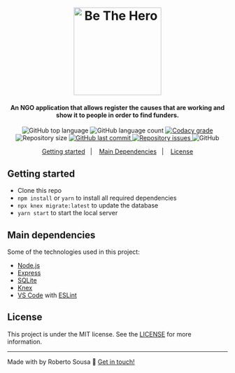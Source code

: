 
<h1 align="center">
    <img alt="Be The Hero" src="https://res.cloudinary.com/robertosousa1/image/upload/v1585419343/github-readme/bethehero_nr9mqs.svg" width="200px" />
</h1>

<h4 align="center">
  An NGO application that allows register the causes that are working and show it to people in order to find funders.
</h4>
<p align="center">
  <img alt="GitHub top language" src="https://img.shields.io/github/languages/top/robertosousa1/beTheHero-api.svg">
  
  <img alt="GitHub language count" src="https://img.shields.io/github/languages/count/robertosousa1/beTheHero-api.svg">
  
  <a href="https://www.codacy.com/app/robertosousa1/beTheHero-api?utm_source=github.com&amp;utm_medium=referral&amp;utm_content=robertosousa1/beTheHero-api&amp;utm_campaign=Badge_Grade">
    <img alt="Codacy grade" src="https://img.shields.io/codacy/grade/70c8e79c83b442278f6c276ebf117ae4.svg">
  </a>
  
  <img alt="Repository size" src="https://img.shields.io/github/repo-size/robertosousa1/beTheHero-api.svg">
  <a href="https://github.com/robertosousa1/beTheHero-api/commits/master">
    <img alt="GitHub last commit" src="https://img.shields.io/github/last-commit/robertosousa1/beTheHero-api.svg">
  </a>
  
  <a href="https://github.com/robertosousa1/beTheHero-api/issues">
    <img alt="Repository issues" src="https://img.shields.io/github/issues/robertosousa1/beTheHero-api.svg">
  </a>
  
  <img alt="GitHub" src="https://img.shields.io/github/license/robertosousa1/beTheHero-api.svg">   
</p>

<p align="center">
  <a href="#getting-started">Getting started</a>&nbsp;&nbsp;&nbsp;|&nbsp;&nbsp;&nbsp;
  <a href="#main-dependencies">Main Dependencies</a>&nbsp;&nbsp;&nbsp;|&nbsp;&nbsp;&nbsp;
  <a href="#license">License</a>
</p>

## [](#getting-started)Getting started

-   Clone this repo
-   `npm install`  or  `yarn`  to install all required dependencies
- `npx knex migrate:latest` to update the database
-   `yarn start`  to start the local server

## [](#main-dependencies)Main dependencies

Some of the technologies used in this project:

-   [Node.js](https://nodejs.org/)
-   [Express](https://expressjs.com/)
-   [SQLite](https://www.sqlite.org/index.html)
-   [Knex](http://knexjs.org/)
-   [VS Code](https://code.visualstudio.com/)  with  [ESLint](https://marketplace.visualstudio.com/items?itemName=dbaeumer.vscode-eslint)

## [](#license)License
This project is under the MIT license. See the [LICENSE]([[https://github.com/robertosousa1/beTheHero-api/blob/master/LICENSE](https://github.com/robertosousa1/beTheHero-api/blob/master/LICENSE)]) for more information.

----------

Made with by Roberto Sousa  👋  [Get in touch!](https://www.linkedin.com/in/robertosousa01/)
